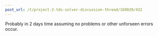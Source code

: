 ```yaml
---
post_url: /t/project-2-tds-solver-discussion-thread/169029/432
---
```

Probably in 2 days time assuming no problems or other unforseen errors occur.